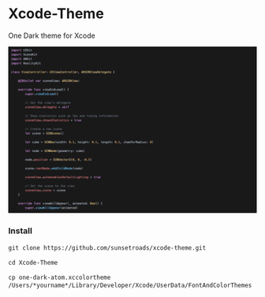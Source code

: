 # Xcode-Theme
One Dark theme for Xcode

![](https://raw.githubusercontent.com/sunsetroads/xcode-theme/master/screenshot.png)

### Install

``` 
git clone https://github.com/sunsetroads/xcode-theme.git
```
```
cd Xcode-Theme
```
```
cp one-dark-atom.xccolortheme /Users/*yourname*/Library/Developer/Xcode/UserData/FontAndColorThemes
```
